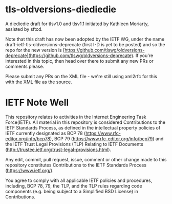 # tls-oldversions-diediedie

A diediedie draft for tlsv1.0 and tlsv1.1 initiated by Kathleen Moriarty,
assisted by sftcd.

Note that this draft has now been adopted by the IETF WG, under the name
draft-ietf-tls-oldversions-deprecate (first I-D is yet to be posted) and so the
repo for the new version is
[https://github.com/tlswg/oldversions-deprecate](https://github.com/tlswg/oldversions-deprecate).
If you're interested in this topic, then head over there to submit any
new PRs or comments please.

Please submit any PRs on the XML file - we're still using xml2rfc
for this with the XML file as the source.

# IETF Note Well

This repository relates to activities in the Internet Engineering Task
Force(IETF). All material in this repository is considered Contributions to the
IETF Standards Process, as defined in the intellectual property policies of
IETF currently designated as BCP 78 (https://www.rfc-editor.org/info/bcp78),
BCP 79 (https://www.rfc-editor.org/info/bcp79) and the IETF Trust Legal
Provisions (TLP) Relating to IETF Documents
(http://trustee.ietf.org/trust-legal-provisions.html).

Any edit, commit, pull request, issue, comment or other change made to this
repository constitutes Contributions to the IETF Standards Process
(https://www.ietf.org/).

You agree to comply with all applicable IETF policies and procedures,
including, BCP 78, 79, the TLP, and the TLP rules regarding code components
(e.g. being subject to a Simplified BSD License) in Contributions.

